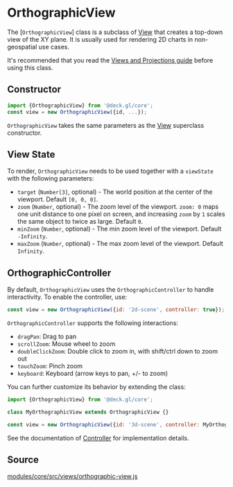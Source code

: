 # OrthographicView

The [`OrthographicView`] class is a subclass of [View](/docs/api-reference/core/view.md) that creates a top-down view of the XY plane. It is usually used for rendering 2D charts in non-geospatial use cases.

It's recommended that you read the [Views and Projections guide](/docs/developer-guide/views.md) before using this class.


## Constructor

```js
import {OrthographicView} from '@deck.gl/core';
const view = new OrthographicView({id, ...});
```

`OrthographicView` takes the same parameters as the [View](/docs/api-reference/core/view.md) superclass constructor.


## View State

To render, `OrthographicView` needs to be used together with a `viewState` with the following parameters:

* `target` (`Number[3]`, optional) - The world position at the center of the viewport. Default `[0, 0, 0]`.
* `zoom` (`Number`, optional) - The zoom level of the viewport. `zoom: 0` maps one unit distance to one pixel on screen, and increasing `zoom` by `1` scales the same object to twice as large. Default `0`.
* `minZoom` (`Number`, optional) - The min zoom level of the viewport. Default `-Infinity`.
* `maxZoom` (`Number`, optional) - The max zoom level of the viewport. Default `Infinity`.


## OrthographicController

By default, `OrthographicView` uses the `OrthographicController` to handle interactivity. To enable the controller, use:

```js
const view = new OrthographicView({id: '2d-scene', controller: true});
```

`OrthographicController` supports the following interactions:

- `dragPan`: Drag to pan
- `scrollZoom`: Mouse wheel to zoom
- `doubleClickZoom`: Double click to zoom in, with shift/ctrl down to zoom out
- `touchZoom`: Pinch zoom
- `keyboard`: Keyboard (arrow keys to pan, +/- to zoom)

You can further customize its behavior by extending the class:

```js
import {OrthographicView} from '@deck.gl/core';

class MyOrthographicView extends OrthographicView {}

const view = new OrthographicView({id: '3d-scene', controller: MyOrthographicView});
```

See the documentation of [Controller](/docs/api-reference/core/controller.md) for implementation details.


## Source

[modules/core/src/views/orthographic-view.js](https://github.com/visgl/deck.gl/blob/master/modules/core/src/views/orthographic-view.js)
